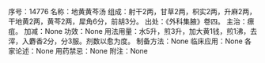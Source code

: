 序号：14776
名称：地黄黄芩汤
组成：射干2两，甘草2两，枳实2两，升麻2两，干地黄2两，黄芩2两，犀角6分，前胡3分。
出处：《外科集腋》卷四。
主治：瘭疽。
加减：None
功效：None
用法用量：水5升，煎3升，加大黄1钱，煎1沸，去滓，入麝香2分，分3服。剂数以愈为度。
制备方法：None
临床应用：None
各家论述：None
用药禁忌：None
附注：None
